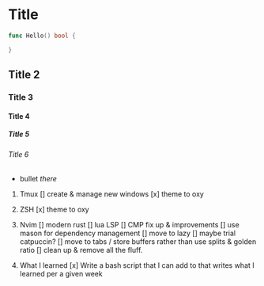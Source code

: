# Title

```go
func Hello() bool {

}
```

## Title 2

### Title 3

#### Title 4

##### Title 5

###### Title 6

- bullet *there*

1. Tmux
    [] create & manage new windows
    [x] theme to oxy

2. ZSH
    [x] theme to oxy

3. Nvim
    [] modern rust
    [] lua LSP
    [] CMP fix up & improvements
    [] use mason for dependency management
    [] move to lazy
    [] maybe trial catpuccin?
    [] move to tabs / store buffers rather than use splits & golden ratio
    [] clean up & remove all the fluff.

4. What I learned
    [x] Write a bash script that I can add to that writes what I learned per a given week
